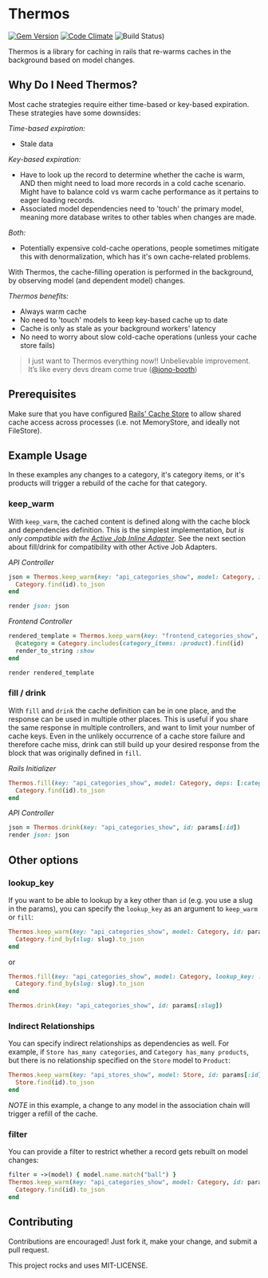 # Thermos

[![Gem Version](https://badge.fury.io/rb/thermos.svg)](https://badge.fury.io/rb/thermos)
[![Code Climate](https://codeclimate.com/github/athal7/thermos/badges/gpa.svg)](https://codeclimate.com/github/athal7/thermos)
![Build Status)](https://img.shields.io/github/workflow/status/athal7/thermos/CI/main)

Thermos is a library for caching in rails that re-warms caches in the background based on model changes.

## Why Do I Need Thermos?

Most cache strategies require either time-based or key-based expiration. These strategies have some downsides:

*Time-based expiration:*

- Stale data

*Key-based expiration:*

- Have to look up the record to determine whether the cache is warm, AND then might need to load more records in a cold cache scenario. Might have to balance cold vs warm cache performance as it pertains to eager loading records.
- Associated model dependencies need to 'touch' the primary model, meaning more database writes to other tables when changes are made.

*Both:*

- Potentially expensive cold-cache operations, people sometimes mitigate this with denormalization, which has it's own cache-related problems.

With Thermos, the cache-filling operation is performed in the background, by observing model (and dependent model) changes.

*Thermos benefits:*

- Always warm cache
- No need to 'touch' models to keep key-based cache up to date
- Cache is only as stale as your background workers' latency
- No need to worry about slow cold-cache operations (unless your cache store fails)

> I just want to Thermos everything now!! Unbelievable improvement. It’s like every devs dream come true ([@jono-booth](https://github.com/jono-booth))

## Prerequisites

Make sure that you have configured [Rails' Cache Store](https://guides.rubyonrails.org/caching_with_rails.html#configuration) to allow shared cache access across processes (i.e. not MemoryStore, and ideally not FileStore).

## Example Usage

In these examples any changes to a category, it's category items, or it's products will trigger a rebuild of the cache for that category.

### keep_warm

With `keep_warm`, the cached content is defined along with the cache block and dependencies definition. This is the simplest implementation, *but is only compatible with the [Active Job Inline Adapter](https://api.rubyonrails.org/classes/ActiveJob/QueueAdapters/InlineAdapter.html)*. See the next section about fill/drink for compatibility with other Active Job Adapters.

*API Controller*

```ruby
json = Thermos.keep_warm(key: "api_categories_show", model: Category, id: params[:id], deps: [:category_items, :products]) do |id|
  Category.find(id).to_json
end

render json: json
```

*Frontend Controller*

```ruby
rendered_template = Thermos.keep_warm(key: "frontend_categories_show", model: Category, id: params[:id], deps: [:category_items, :products]) do |id|
  @category = Category.includes(category_items: :product).find(id)
  render_to_string :show
end

render rendered_template
```

### fill / drink

With `fill` and `drink` the cache definition can be in one place, and the response can be used in multiple other places. This is useful if you share the same response in multiple controllers, and want to limit your number of cache keys. Even in the unlikely occurrence of a cache store failure and therefore cache miss, drink can still build up your desired response from the block that was originally defined in `fill`.

*Rails Initializer*

```ruby
Thermos.fill(key: "api_categories_show", model: Category, deps: [:category_items, :products]) do |id|
  Category.find(id).to_json
end
```

*API Controller*

```ruby
json = Thermos.drink(key: "api_categories_show", id: params[:id])
render json: json
```

## Other options


### lookup_key

If you want to be able to lookup by a key other than `id` (e.g. you use a slug in the params), you can specify the `lookup_key` as an argument to `keep_warm` or `fill`:

```ruby
Thermos.keep_warm(key: "api_categories_show", model: Category, id: params[:slug], lookup_key: :slug) do |slug|
  Category.find_by(slug: slug).to_json
end
```

or

```ruby
Thermos.fill(key: "api_categories_show", model: Category, lookup_key: :slug) do |slug|
  Category.find_by(slug: slug).to_json
end

Thermos.drink(key: "api_categories_show", id: params[:slug])
```

### Indirect Relationships

You can specify indirect relationships as dependencies as well. For example, if `Store has_many categories`, and `Category has_many products`, but there is no relationship specified on the `Store` model to `Product`:

```ruby
Thermos.keep_warm(key: "api_stores_show", model: Store, id: params[:id], deps: [categories: [:products]]) do |id|
  Store.find(id).to_json
end
```

*NOTE* in this example, a change to any model in the association chain will trigger a refill of the cache.

### filter

You can provide a filter to restrict whether a record gets rebuilt on model changes:

```ruby
filter = ->(model) { model.name.match("ball") }
Thermos.keep_warm(key: "api_categories_show", model: Category, id: params[:id], filter: filter) do |id|
  Category.find(id).to_json
end
```

## Contributing

Contributions are encouraged! Just fork it, make your change, and submit a pull request.

This project rocks and uses MIT-LICENSE.
